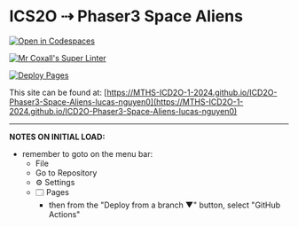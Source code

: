 # ICS2O ⇢ Phaser3 Space Aliens

[![Open in Codespaces](https://classroom.github.com/assets/launch-codespace-2972f46106e565e64193e422d61a12cf1da4916b45550586e14ef0a7c637dd04.svg)](https://classroom.github.com/open-in-codespaces?assignment_repo_id=19099231)

[![Mr Coxall's Super Linter](https://github.com/MTHS-ICD2O-1-2024/ICD2O-Phaser3-Space-Aliens-lucas-nguyen0/workflows/Mr%20Coxall's%20Super%20Linter/badge.svg)](https://github.com/MTHS-ICD2O-1-2024/ICD2O-Phaser3-Space-Aliens-lucas-nguyen0/actions)

[![Deploy Pages](https://github.com/MTHS-ICD2O-1-2024/ICD2O-Phaser3-Space-Aliens-lucas-nguyen0/workflows/Deploy%20Pages/badge.svg)](https://github.com/MTHS-ICD2O-1-2024/ICD2O-Phaser3-Space-Aliens-lucas-nguyen0/actions)

This site can be found at: [https://MTHS-ICD2O-1-2024.github.io/ICD2O-Phaser3-Space-Aliens-lucas-nguyen0](https://MTHS-ICD2O-1-2024.github.io/ICD2O-Phaser3-Space-Aliens-lucas-nguyen0)

---

**NOTES ON INITIAL LOAD:**
- remember to goto on the menu bar:
  - File
  - Go to Repository
  - ⚙ Settings
  - 🗔 Pages
    - then from the "Deploy from a branch ▼" button, select "GitHub Actions"
